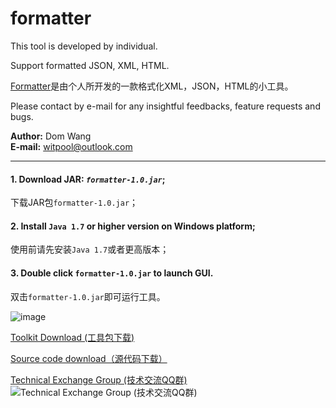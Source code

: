# formatter

This tool is developed by individual.  

Support formatted JSON, XML, HTML.  

[Formatter](https://github.com/wisdomtool/formatter)是由个人所开发的一款格式化XML，JSON，HTML的小工具。

Please contact by e-mail for any insightful feedbacks, feature requests and bugs.  

**Author:** Dom Wang <br/>
**E-mail:** witpool@outlook.com

---------------------------------------------------------------------------------------------------------------------
#### 1. Download JAR: *`formatter-1.0.jar`*;
   下载JAR包`formatter-1.0.jar`；

#### 2. Install `Java 1.7` or higher version on Windows platform;
   使用前请先安装`Java 1.7`或者更高版本；

#### 3. Double click `formatter-1.0.jar` to launch GUI.
   双击`formatter-1.0.jar`即可运行工具。

![image](https://github.com/wisdomtool/formatter/blob/master/Image_1.png)

[Toolkit Download     (工具包下载)](https://github.com/wisdomtool/formatter/blob/master/formatter-1.0.jar) 

[Source code download（源代码下载）](https://github.com/wisdomtool/formatter/blob/master/Formatter-V1.0.zip)

[Technical Exchange Group (技术交流QQ群)](https://github.com/wisdomtool/rest-client/blob/master/images/qq-group.png)<br/>
![Technical Exchange Group (技术交流QQ群)](https://github.com/wisdomtool/rest-client/blob/master/images/qq-group.png)
